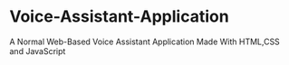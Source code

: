 # Voice-Assistant-Application
A Normal Web-Based Voice Assistant Application Made With HTML,CSS and JavaScript
